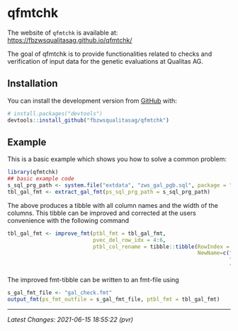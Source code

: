 
<!-- README.md is generated from README.Rmd. Please edit that file -->

# qfmtchk

<!-- badges: start -->
<!-- badges: end -->

The website of `qfmtchk` is available at:
<https://fbzwsqualitasag.github.io/qfmtchk/>

The goal of qfmtchk is to provide functionalities related to checks and
verification of input data for the genetic evaluations at Qualitas AG.

## Installation

You can install the development version from
[GitHub](https://github.com/) with:

``` r
# install.packages("devtools")
devtools::install_github("fbzwsqualitasag/qfmtchk")
```

## Example

This is a basic example which shows you how to solve a common problem:

``` r
library(qfmtchk)
## basic example code
s_sql_prg_path <- system.file("extdata", "zws_gal_pgb.sql", package = "qfmtchk")
tbl_gal_fmt <- extract_gal_fmt(ps_sql_prg_path = s_sql_prg_path)
```

The above produces a tibble with all column names and the width of the
columns. This tibble can be improved and corrected at the users
convenience with the following command

``` r
tbl_gal_fmt <- improve_fmt(ptbl_fmt = tbl_gal_fmt,
                           pvec_del_row_idx = 4:6,
                           ptbl_col_rename = tibble::tibble(RowIndex = c(3,6,9),
                                                            NewName=c("BlutanteilAnimal", 
                                                                      "BlutanteilVater", 
                                                                      "Traechtigkeitsdauer")))
```

The improved fmt-tibble can be written to an fmt-file using

``` r
s_gal_fmt_file <- "gal_check.fmt"
output_fmt(ps_fmt_outfile = s_gal_fmt_file, ptbl_fmt = tbl_gal_fmt)
```

------------------------------------------------------------------------

*Latest Changes: 2021-06-15 18:55:22 (pvr)*
